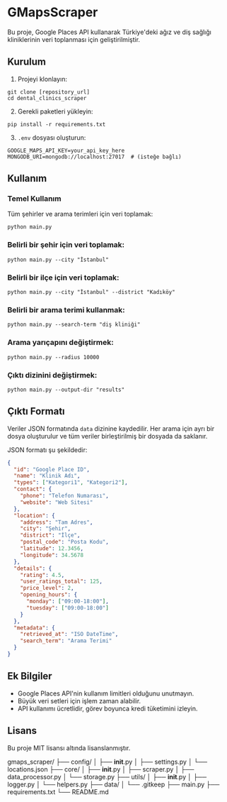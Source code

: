 # GMapsScraper

Bu proje, Google Places API kullanarak Türkiye'deki ağız ve diş sağlığı kliniklerinin veri toplanması için geliştirilmiştir.

## Kurulum

1. Projeyi klonlayın:
```
git clone [repository_url]
cd dental_clinics_scraper
```

2. Gerekli paketleri yükleyin:
```
pip install -r requirements.txt
```

3. `.env` dosyası oluşturun:
```
GOOGLE_MAPS_API_KEY=your_api_key_here
MONGODB_URI=mongodb://localhost:27017  # (isteğe bağlı)
```

## Kullanım

### Temel Kullanım

Tüm şehirler ve arama terimleri için veri toplamak:

```
python main.py
```

### Belirli bir şehir için veri toplamak:

```
python main.py --city "İstanbul"
```

### Belirli bir ilçe için veri toplamak:

```
python main.py --city "İstanbul" --district "Kadıköy"
```

### Belirli bir arama terimi kullanmak:

```
python main.py --search-term "diş kliniği"
```

### Arama yarıçapını değiştirmek:

```
python main.py --radius 10000
```

### Çıktı dizinini değiştirmek:

```
python main.py --output-dir "results"
```

## Çıktı Formatı

Veriler JSON formatında `data` dizinine kaydedilir. Her arama için ayrı bir dosya oluşturulur ve tüm veriler birleştirilmiş bir dosyada da saklanır.

JSON formatı şu şekildedir:

```json
{
  "id": "Google Place ID",
  "name": "Klinik Adı",
  "types": ["Kategori1", "Kategori2"],
  "contact": {
    "phone": "Telefon Numarası",
    "website": "Web Sitesi"
  },
  "location": {
    "address": "Tam Adres",
    "city": "Şehir",
    "district": "İlçe",
    "postal_code": "Posta Kodu",
    "latitude": 12.3456,
    "longitude": 34.5678
  },
  "details": {
    "rating": 4.5,
    "user_ratings_total": 125,
    "price_level": 2,
    "opening_hours": {
      "monday": ["09:00-18:00"],
      "tuesday": ["09:00-18:00"]
    }
  },
  "metadata": {
    "retrieved_at": "ISO DateTime",
    "search_term": "Arama Terimi"
  }
}
```

## Ek Bilgiler

- Google Places API'nin kullanım limitleri olduğunu unutmayın.
- Büyük veri setleri için işlem zaman alabilir.
- API kullanımı ücretlidir, görev boyunca kredi tüketimini izleyin.

## Lisans

Bu proje MIT lisansı altında lisanslanmıştır.

gmaps_scraper/
├── config/
│   ├── __init__.py
│   ├── settings.py
│   └── locations.json
├── core/
│   ├── __init__.py
│   ├── scraper.py
│   ├── data_processor.py
│   └── storage.py
├── utils/
│   ├── __init__.py
│   ├── logger.py
│   └── helpers.py
├── data/
│   └── .gitkeep
├── main.py
├── requirements.txt
└── README.md
